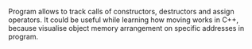 Program allows to track calls of constructors, destructors and assign operators. It could be useful while learning how
moving works in C++, because visualise object memory arrangement on specific addresses in program.
